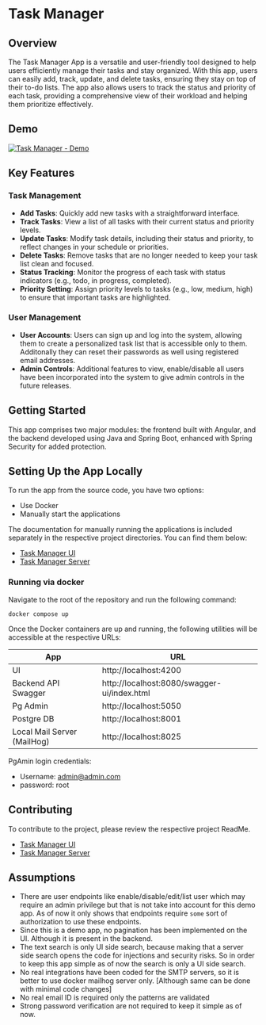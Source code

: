 
# Task Manager

## Overview
The Task Manager App is a versatile and user-friendly tool designed to help users efficiently manage their tasks and stay organized. With this app, users can easily add, track, update, and delete tasks, ensuring they stay on top of their to-do lists. The app also allows users to track the status and priority of each task, providing a comprehensive view of their workload and helping them prioritize effectively.

## Demo
[![Task Manager - Demo](sample/logo.png)](https://drive.google.com/file/d/1EAu_w0zOA-vxBySYy_HwkI0cSuxh0BqN/view?usp=sharing "Task Manager - Demo")  

## Key Features

### Task Management
- **Add Tasks**: Quickly add new tasks with a straightforward interface.
- **Track Tasks**: View a list of all tasks with their current status and priority levels.
- **Update Tasks**: Modify task details, including their status and priority, to reflect changes in your schedule or priorities.
- **Delete Tasks**: Remove tasks that are no longer needed to keep your task list clean and focused.
- **Status Tracking**: Monitor the progress of each task with status indicators (e.g., todo, in progress, completed).
- **Priority Setting**: Assign priority levels to tasks (e.g., low, medium, high) to ensure that important tasks are highlighted.

### User Management
- **User Accounts**: Users can sign up and log into the system, allowing them to create a personalized task list that is accessible only to them. Additonally they can reset their passwords as well using registered email addresses.
- **Admin Controls**: Additional features to view, enable/disable all users have been incorporated into the system to give admin controls in the future releases.

## Getting Started

This app comprises two major modules: the frontend built with Angular, and the backend developed using Java and Spring Boot, enhanced with Spring Security for added protection.

## Setting Up the App Locally
To run the app from the source code, you have two options:
- Use Docker
- Manually start the applications

The documentation for manually running the applications is included separately in the respective project directories. You can find them below:
- [Task Manager UI](./task-manager-ui/README.md)
- [Task Manager Server](./task-manager/README.md)

### Running via docker
Navigate to the root of the repository and run the following command:
```
docker compose up
```

Once the Docker containers are up and running, the following utilities will be accessible at the respective URLs:


 App | URL 
 --- | ---
 UI | http://localhost:4200
 Backend API Swagger | http://localhost:8080/swagger-ui/index.html
 Pg Admin | http://localhost:5050 
 Postgre DB | http://localhost:8001
 Local Mail Server (MailHog) | http://localhost:8025

PgAmin login credentials:
- Username: admin@admin.com
- password: root

## Contributing
To contribute to the project, please review the respective project ReadMe.
- [Task Manager UI](./task-manager-ui/README.md)
- [Task Manager Server](./task-manager/README.md)

## Assumptions
- There are user endpoints like enable/disable/edit/list user which may require an admin privilege but that is not take into account for this demo app. As of now it only shows that endpoints require `some` sort of authorization to use these endpoints.
- Since this is a demo app, no pagination has been implemented on the UI. Although it is present in the backend.
- The text search is only UI side search, because making that a server side search opens the code for injections and security risks. So in order to keep this app simple as of now the search is only a UI side search.
- No real integrations have been coded for the SMTP servers, so it is better to use docker mailhog server only. [Although same can be done with minimal code changes]
- No real email ID is required only the patterns are validated
- Strong password verification are not required to keep it simple as of now.
